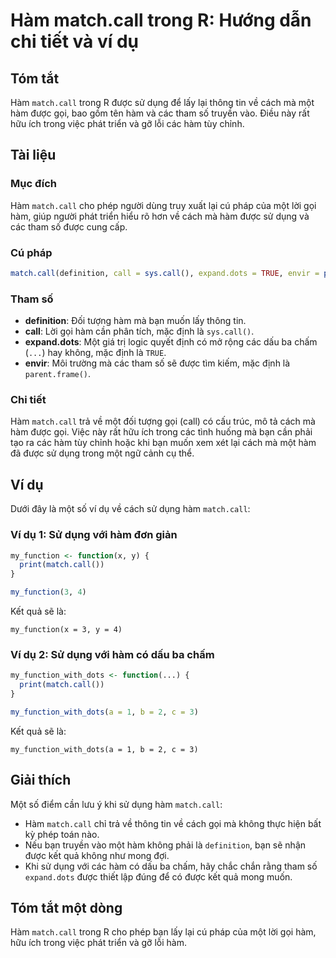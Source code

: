 <!--
Meta Description: # Hàm match.call trong R: Hướng dẫn chi tiết và ví dụ ## Tóm tắt Hàm `match.call` trong R được sử dụng để lấy lại thông tin về cách mà một hàm được gọ...
Meta Keywords: hàm, call, match, một, được
-->

# Hàm match.call trong R: Hướng dẫn chi tiết và ví dụ

## Tóm tắt
Hàm `match.call` trong R được sử dụng để lấy lại thông tin về cách mà một hàm được gọi, bao gồm tên hàm và các tham số truyền vào. Điều này rất hữu ích trong việc phát triển và gỡ lỗi các hàm tùy chỉnh.

## Tài liệu
### Mục đích
Hàm `match.call` cho phép người dùng truy xuất lại cú pháp của một lời gọi hàm, giúp người phát triển hiểu rõ hơn về cách mà hàm được sử dụng và các tham số được cung cấp.

### Cú pháp
```R
match.call(definition, call = sys.call(), expand.dots = TRUE, envir = parent.frame())
```

### Tham số
- **definition**: Đối tượng hàm mà bạn muốn lấy thông tin.
- **call**: Lời gọi hàm cần phân tích, mặc định là `sys.call()`.
- **expand.dots**: Một giá trị logic quyết định có mở rộng các dấu ba chấm (`...`) hay không, mặc định là `TRUE`.
- **envir**: Môi trường mà các tham số sẽ được tìm kiếm, mặc định là `parent.frame()`.

### Chi tiết
Hàm `match.call` trả về một đối tượng gọi (call) có cấu trúc, mô tả cách mà hàm được gọi. Việc này rất hữu ích trong các tình huống mà bạn cần phải tạo ra các hàm tùy chỉnh hoặc khi bạn muốn xem xét lại cách mà một hàm đã được sử dụng trong một ngữ cảnh cụ thể.

## Ví dụ
Dưới đây là một số ví dụ về cách sử dụng hàm `match.call`:

### Ví dụ 1: Sử dụng với hàm đơn giản
```R
my_function <- function(x, y) {
  print(match.call())
}

my_function(3, 4)
```
Kết quả sẽ là:
```
my_function(x = 3, y = 4)
```

### Ví dụ 2: Sử dụng với hàm có dấu ba chấm
```R
my_function_with_dots <- function(...) {
  print(match.call())
}

my_function_with_dots(a = 1, b = 2, c = 3)
```
Kết quả sẽ là:
```
my_function_with_dots(a = 1, b = 2, c = 3)
```

## Giải thích
Một số điểm cần lưu ý khi sử dụng hàm `match.call`:
- Hàm `match.call` chỉ trả về thông tin về cách gọi mà không thực hiện bất kỳ phép toán nào.
- Nếu bạn truyền vào một hàm không phải là `definition`, bạn sẽ nhận được kết quả không như mong đợi.
- Khi sử dụng với các hàm có dấu ba chấm, hãy chắc chắn rằng tham số `expand.dots` được thiết lập đúng để có được kết quả mong muốn.

## Tóm tắt một dòng
Hàm `match.call` trong R cho phép bạn lấy lại cú pháp của một lời gọi hàm, hữu ích trong việc phát triển và gỡ lỗi hàm.